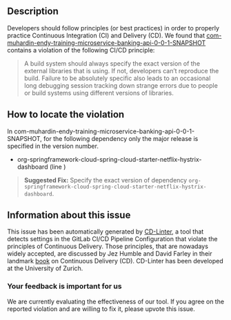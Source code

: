 
## Description
Developers should follow principles (or best practices) in order to properly practice Continuous Integration (CI) and Delivery (CD).
We found that [com-muhardin-endy-training-microservice-banking-api-0-0-1-SNAPSHOT](https://gitlab.com/training-microservices-2018-01/banking-api/blob/master/.gitlab-ci.yml) contains a violation of the following CI/CD principle:

> A build system should always specify the exact version of the external libraries that is using.
If not, developers can’t reproduce the build. Failure to be absolutely specific also leads to an occasional long debugging session tracking down strange errors due to people or build systems using different versions of libraries.

## How to locate the violation

In com-muhardin-endy-training-microservice-banking-api-0-0-1-SNAPSHOT, for the following dependency only the major release is specified in the version number.

* org-springframework-cloud-spring-cloud-starter-netflix-hystrix-dashboard (line )

> **Suggested Fix:** Specify the exact version of dependency `org-springframework-cloud-spring-cloud-starter-netflix-hystrix-dashboard`.

## Information about this issue

This issue has been automatically generated by [CD-Linter](https://gitlab.com/Jancso/configuration-analytics), a tool that detects settings in the GitLab CI/CD Pipeline Configuration that violate the principles of Continuous Delivery. Those principles, that are nowadays widely accepted, are discussed by Jez Humble and David Farley in their landmark [book](https://www.oreilly.com/library/view/continuous-delivery-reliable/9780321670250/) on Continuous Delivery (CD). CD-Linter has been developed at the University of Zurich.

### Your feedback is important for us
We are currently evaluating the effectiveness of our tool. If you agree on the reported violation and are willing to fix it, please upvote this issue.